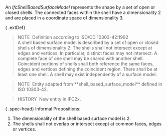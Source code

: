 An _IfcShellBasedSurfaceModel_ represents the shape by a set of open or closed shells. The connected faces within the shell have a dimensionality 2 and are placed in a coordinate space of dimensionality 3.

{ .extDef}
> NOTE&nbsp; Definition according to ISO/CD 10303-42:1992  
> A shell based surface model is described by a set of open or closed shells of dimensionality 2. The shells shall not intersect except at edges and vertices. In particular, distinct faces may not intersect. A complete face of one shell may be shared with another shell. Coincident portions of shells shall both reference the same faces, edges and vertices defining the coincident region. There shall be at least one shell. A shell may exist independently of a surface model.

> NOTE&nbsp; Entity adapted from \*\*shell_based_surface_model\*\* defined in ISO 10303-42.

> HISTORY&nbsp; New entity in IFC2x.

{ .spec-head}
Informal Propositions:

1. The dimensionality of the shell based surface model is 2.
2. The shells shall not overlap or intersect except at common faces, edges or vertices.
